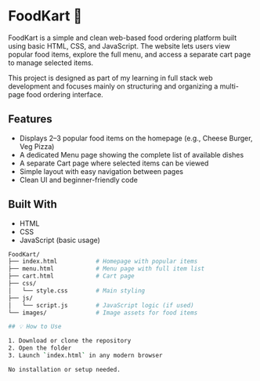 # FoodKart 🍔
FoodKart is a simple and clean web-based food ordering platform built using basic HTML, CSS, and JavaScript. The website lets users view popular food items, explore the full menu, and access a separate cart page to manage selected items.

This project is designed as part of my learning in full stack web development and focuses mainly on structuring and organizing a multi-page food ordering interface.

## Features
- Displays 2–3 popular food items on the homepage (e.g., Cheese Burger, Veg Pizza)
- A dedicated Menu page showing the complete list of available dishes
- A separate Cart page where selected items can be viewed
- Simple layout with easy navigation between pages
- Clean UI and beginner-friendly code

## Built With
- HTML
- CSS
- JavaScript (basic usage)
  
```bash
FoodKart/
├── index.html           # Homepage with popular items
├── menu.html            # Menu page with full item list
├── cart.html            # Cart page
├── css/
│   └── style.css        # Main styling
├── js/
│   └── script.js        # JavaScript logic (if used)
└── images/              # Image assets for food items

## 💡 How to Use

1. Download or clone the repository
2. Open the folder
3. Launch `index.html` in any modern browser

No installation or setup needed.

